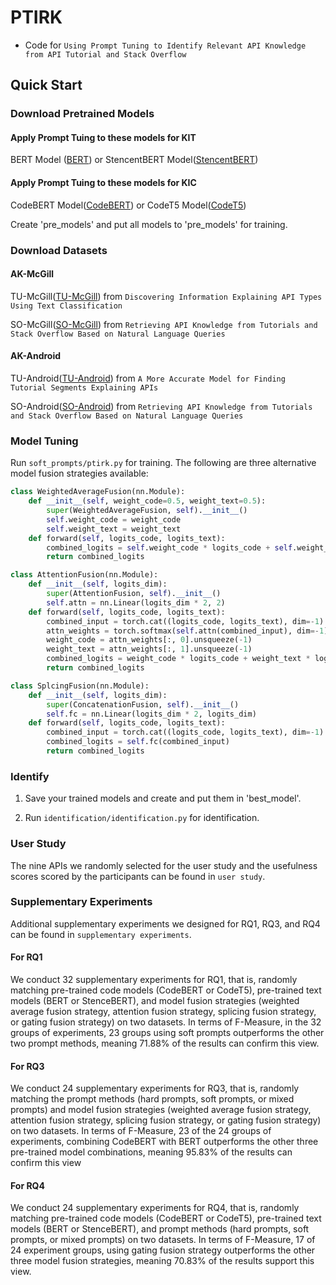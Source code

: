 # PTIRK
- Code for ``Using Prompt Tuning to Identify Relevant API Knowledge from API Tutorial and Stack Overflow``

## Quick Start

### Download Pretrained Models

#### Apply Prompt Tuing to these models for KIT

BERT Model ([BERT](https://huggingface.co/bert-base-uncased)) or StencentBERT Model([StencentBERT](https://huggingface.co/sentence-transformers/all-mpnet-base-v2))

#### Apply Prompt Tuing to these models for KIC

CodeBERT Model([CodeBERT](https://huggingface.co/microsoft/codebert-base)) or CodeT5 Model([CodeT5](https://huggingface.co/Salesforce/codet5-small))

Create 'pre_models' and put all models to 'pre_models' for training.

### Download Datasets

#### AK-McGill

TU-McGill([TU-McGill](http://docs.oracle.com/javase/tutorial/)) from ``Discovering Information Explaining API Types Using Text Classification`` 

SO-McGill([SO-McGill](https://zenodo.org/records/6944137#.YuVEFurP1Jw)) from ``Retrieving API Knowledge from Tutorials and Stack Overflow Based on Natural Language Queries``


#### AK-Android

TU-Android([TU-Android](http://oscar-lab.org/paper/API/)) from ``A More Accurate Model for Finding Tutorial Segments Explaining APIs``

SO-Android([SO-Android](https://zenodo.org/records/6944137#.YuVEFurP1Jw)) from ``Retrieving API Knowledge from Tutorials and Stack Overflow Based on Natural Language Queries``

### Model Tuning

Run `soft_prompts/ptirk.py` for training. The following are three alternative model fusion strategies available:

```python
class WeightedAverageFusion(nn.Module):
    def __init__(self, weight_code=0.5, weight_text=0.5):
        super(WeightedAverageFusion, self).__init__()
        self.weight_code = weight_code
        self.weight_text = weight_text
    def forward(self, logits_code, logits_text):
        combined_logits = self.weight_code * logits_code + self.weight_text * logits_text
        return combined_logits
```

```python
class AttentionFusion(nn.Module):
    def __init__(self, logits_dim):
        super(AttentionFusion, self).__init__()
        self.attn = nn.Linear(logits_dim * 2, 2)
    def forward(self, logits_code, logits_text):
        combined_input = torch.cat((logits_code, logits_text), dim=-1)
        attn_weights = torch.softmax(self.attn(combined_input), dim=-1)
        weight_code = attn_weights[:, 0].unsqueeze(-1)
        weight_text = attn_weights[:, 1].unsqueeze(-1)
        combined_logits = weight_code * logits_code + weight_text * logits_text
        return combined_logits
```

```python
class SplcingFusion(nn.Module):
    def __init__(self, logits_dim):
        super(ConcatenationFusion, self).__init__()
        self.fc = nn.Linear(logits_dim * 2, logits_dim)
    def forward(self, logits_code, logits_text):
        combined_input = torch.cat((logits_code, logits_text), dim=-1)
        combined_logits = self.fc(combined_input)
        return combined_logits
```

### Identify

1. Save your trained models and create and put them in 'best_model'.

2. Run `identification/identification.py` for identification.


### User Study

The nine APIs we randomly selected for the user study and the usefulness scores scored by the participants can be found in `user study`.

### Supplementary Experiments

Additional supplementary experiments we designed for RQ1, RQ3, and RQ4 can be found in `supplementary experiments`.

#### For RQ1

We conduct 32 supplementary experiments for RQ1, that is, randomly matching pre-trained code models (CodeBERT or CodeT5), pre-trained text models (BERT or StenceBERT), and model fusion strategies (weighted average fusion strategy, attention fusion strategy, splicing fusion strategy, or gating fusion strategy) on two datasets. In terms of F-Measure, in the 32 groups of experiments, 23 groups using soft prompts outperforms the other two prompt methods, meaning 71.88% of the results can confirm this view.

#### For RQ3

We conduct 24 supplementary experiments for RQ3, that is, randomly matching the prompt methods (hard prompts, soft prompts, or mixed prompts) and model fusion
strategies (weighted average fusion strategy, attention fusion strategy, splicing fusion strategy, or gating fusion strategy) on two datasets. In terms of F-Measure, 23 of the 24 groups of experiments, combining CodeBERT with BERT outperforms the other three pre-trained model combinations, meaning 95.83% of the results can confirm this view

#### For RQ4

We conduct 24 supplementary experiments for RQ4, that is, randomly matching pre-trained code models (CodeBERT or CodeT5), pre-trained text models (BERT or StenceBERT), and prompt methods (hard prompts, soft prompts, or mixed prompts) on two datasets. In terms of F-Measure, 17 of 24 experiment groups, using gating fusion strategy outperforms the other three model fusion strategies, meaning 70.83% of the results support this view.
